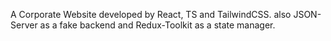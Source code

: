 A Corporate Website developed by React, TS and TailwindCSS. also JSON-Server as a fake backend and Redux-Toolkit as a state manager.
